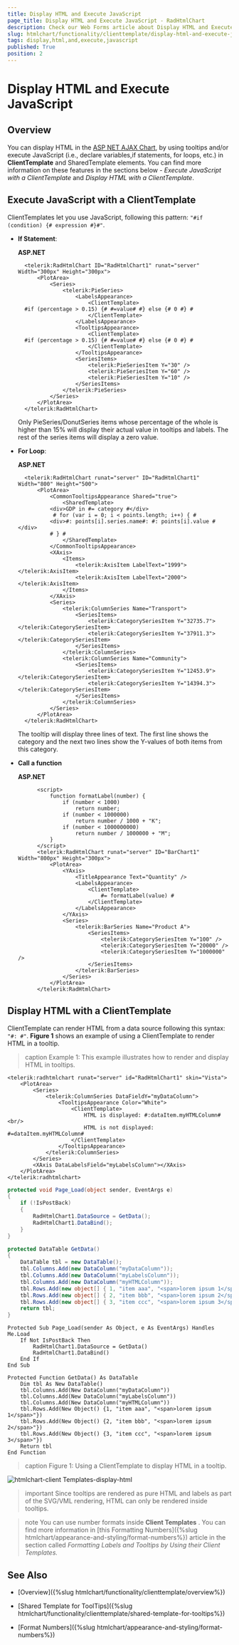 ```yaml
---
title: Display HTML and Execute JavaScript
page_title: Display HTML and Execute JavaScript - RadHtmlChart
description: Check our Web Forms article about Display HTML and Execute JavaScript.
slug: htmlchart/functionality/clienttemplate/display-html-and-execute-javascript
tags: display,html,and,execute,javascript
published: True
position: 2
---
```


# Display HTML and Execute JavaScript

## Overview

You can display HTML in the [ASP NET AJAX Chart](https://www.telerik.com/products/aspnet-ajax/html-chart.aspx), by using tooltips and/or execute JavaScript (i.e., declare variables,if statements, for loops, etc.) in **ClientTemplate** and SharedTemplate elements. You can find more information on these features in the sections below - *Execute JavaScript with a ClientTemplate* and *Display HTML with a ClientTemplate*.

## Execute JavaScript with a ClientTemplate

ClientTemplates let you use JavaScript, following this pattern: `"#if (condition) {# expression #}#"`.

* **If Statement**:

	**ASP.NET**
	
		<telerik:RadHtmlChart ID="RadHtmlChart1" runat="server" Width="300px" Height="300px">
			<PlotArea>
				<Series>
					<telerik:PieSeries>
						<LabelsAppearance>
							<ClientTemplate>
		#if (percentage > 0.15) {# #=value# #} else {# 0 #} #
							</ClientTemplate>
						</LabelsAppearance>
						<TooltipsAppearance>
							<ClientTemplate>
		#if (percentage > 0.15) {# #=value# #} else {# 0 #} #
							</ClientTemplate>
						</TooltipsAppearance>
						<SeriesItems>
							<telerik:PieSeriesItem Y="30" />
							<telerik:PieSeriesItem Y="60" />
							<telerik:PieSeriesItem Y="10" />
						</SeriesItems>
					</telerik:PieSeries>
				</Series>
			</PlotArea>
		</telerik:RadHtmlChart>

	Only PieSeries/DonutSeries items whose percentage of the whole is higher than 15% will display their actual value in tooltips and labels. The rest of the series items will display a zero value.

* **For Loop**:

	**ASP.NET**
			
		<telerik:RadHtmlChart runat="server" ID="RadHtmlChart1" Width="800" Height="500">
			<PlotArea>
				<CommonTooltipsAppearance Shared="true">
					<SharedTemplate>
				<div>GDP in #= category #</div>
				 # for (var i = 0; i < points.length; i++) { # 
				<div>#: points[i].series.name#: #: points[i].value #</div>
				# } #
					</SharedTemplate>
				</CommonTooltipsAppearance>
				<XAxis>
					<Items>
						<telerik:AxisItem LabelText="1999"></telerik:AxisItem>
						<telerik:AxisItem LabelText="2000"></telerik:AxisItem>
					</Items>
				</XAxis>
				<Series>
					<telerik:ColumnSeries Name="Transport">
						<SeriesItems>
							<telerik:CategorySeriesItem Y="32735.7"></telerik:CategorySeriesItem>
							<telerik:CategorySeriesItem Y="37911.3"></telerik:CategorySeriesItem>
						</SeriesItems>
					</telerik:ColumnSeries>
					<telerik:ColumnSeries Name="Community">
						<SeriesItems>
							<telerik:CategorySeriesItem Y="12453.9"></telerik:CategorySeriesItem>
							<telerik:CategorySeriesItem Y="14394.3"></telerik:CategorySeriesItem>
						</SeriesItems>
					</telerik:ColumnSeries>
				</Series>
			</PlotArea>
		</telerik:RadHtmlChart>

	The tooltip will display three lines of text. The first line shows the category and the next two lines show the Y-values of both items from this category.

* **Call a function**

	**ASP.NET**

			<script>
				function formatLabel(number) {
					if (number < 1000)
						return number;
					if (number < 1000000)
						return number / 1000 + "K";
					if (number < 1000000000)
						return number / 1000000 + "M";
				}
			</script>
			<telerik:RadHtmlChart runat="server" ID="BarChart1" Width="800px" Height="300px">
				<PlotArea>
					<YAxis>
						<TitleAppearance Text="Quantity" />
						<LabelsAppearance>
							<ClientTemplate>
								#= formatLabel(value) #
							</ClientTemplate>
						</LabelsAppearance>
					</YAxis>
					<Series>
						<telerik:BarSeries Name="Product A">
							<SeriesItems>
								<telerik:CategorySeriesItem Y="100" />
								<telerik:CategorySeriesItem Y="20000" />
								<telerik:CategorySeriesItem Y="1000000" />
							</SeriesItems>
						</telerik:BarSeries>
					</Series>
				</PlotArea>
			</telerik:RadHtmlChart>

## Display HTML with a ClientTemplate

ClientTemplate can render HTML from a data source following this syntax: `"#: #"`. **Figure 1** shows an example of using a ClientTemplate to render HTML in a tooltip.

>caption Example 1: This example illustrates how to render and display HTML in tooltips.


````ASP.NET
<telerik:radhtmlchart runat="server" id="RadHtmlChart1" skin="Vista">
	<PlotArea>
		<Series>
			<telerik:ColumnSeries DataFieldY="myDataColumn">
				<TooltipsAppearance Color="White">
					<ClientTemplate>
						HTML is displayed: #:dataItem.myHTMLColumn# <br/> 
						HTML is not displayed: #=dataItem.myHTMLColumn#
					</ClientTemplate>
				</TooltipsAppearance>
			</telerik:ColumnSeries>
		</Series>
		<XAxis DataLabelsField="myLabelsColumn"></XAxis>
	</PlotArea>
</telerik:radhtmlchart>
````
````C#
protected void Page_Load(object sender, EventArgs e)
{
	if (!IsPostBack)
	{
		RadHtmlChart1.DataSource = GetData();
		RadHtmlChart1.DataBind();
	}
}

protected DataTable GetData()
{
	DataTable tbl = new DataTable();
	tbl.Columns.Add(new DataColumn("myDataColumn"));
	tbl.Columns.Add(new DataColumn("myLabelsColumn"));
	tbl.Columns.Add(new DataColumn("myHTMLColumn"));
	tbl.Rows.Add(new object[] { 1, "item aaa", "<span>lorem ipsum 1</span>" });
	tbl.Rows.Add(new object[] { 2, "item bbb", "<span>lorem ipsum 2</span>" });
	tbl.Rows.Add(new object[] { 3, "item ccc", "<span>lorem ipsum 3</span>" });
	return tbl;
}
````
````VB
Protected Sub Page_Load(sender As Object, e As EventArgs) Handles Me.Load
	If Not IsPostBack Then
		RadHtmlChart1.DataSource = GetData()
		RadHtmlChart1.DataBind()
	End If
End Sub

Protected Function GetData() As DataTable
	Dim tbl As New DataTable()
	tbl.Columns.Add(New DataColumn("myDataColumn"))
	tbl.Columns.Add(New DataColumn("myLabelsColumn"))
	tbl.Columns.Add(New DataColumn("myHTMLColumn"))
	tbl.Rows.Add(New Object() {1, "item aaa", "<span>lorem ipsum 1</span>"})
	tbl.Rows.Add(New Object() {2, "item bbb", "<span>lorem ipsum 2</span>"})
	tbl.Rows.Add(New Object() {3, "item ccc", "<span>lorem ipsum 3</span>"})
	Return tbl
End Function
````

>caption Figure 1: Using a ClientTemplate to display HTML in a tooltip.

![htmlchart-client Templates-display-html](images/htmlchart-clientTemplates-display-html.png)

>important Since tooltips are rendered as pure HTML and labels as part of the SVG/VML rendering, HTML can only be rendered inside tooltips.

>note You can use number formats inside **Client Templates** . You can find more information in [this Formatting Numbers]({%slug htmlchart/appearance-and-styling/format-numbers%}) article in the section called *Formatting Labels and Tooltips by Using their Client Templates.* 


## See Also

 * [Overview]({%slug htmlchart/functionality/clienttemplate/overview%})

 * [Shared Template for ToolTips]({%slug htmlchart/functionality/clienttemplate/shared-template-for-tooltips%})

 * [Format Numbers]({%slug htmlchart/appearance-and-styling/format-numbers%})
